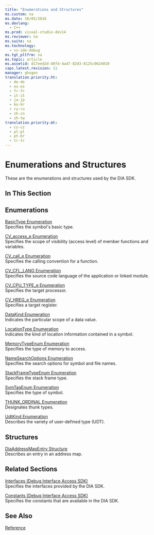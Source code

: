 ```yaml
---
title: "Enumerations and Structures"
ms.custom: na
ms.date: 10/03/2016
ms.devlang: 
  - C++
ms.prod: visual-studio-dev14
ms.reviewer: na
ms.suite: na
ms.technology: 
  - vs-ide-debug
ms.tgt_pltfrm: na
ms.topic: article
ms.assetid: d17eed2d-d8fd-4a47-82d3-8125c0624010
caps.latest.revision: 11
manager: ghogen
translation.priority.ht: 
  - de-de
  - es-es
  - fr-fr
  - it-it
  - ja-jp
  - ko-kr
  - ru-ru
  - zh-cn
  - zh-tw
translation.priority.mt: 
  - cs-cz
  - pl-pl
  - pt-br
  - tr-tr
---
```

# Enumerations and Structures
These are the enumerations and structures used by the DIA SDK.  
  
## In This Section  
  
## Enumerations  
 [BasicType Enumeration](../VS_debugger/BasicType.md)  
 Specifies the symbol's basic type.  
  
 [CV_access_e Enumeration](../VS_debugger/CV_access_e.md)  
 Specifies the scope of visibility (access level) of member functions and variables.  
  
 [CV_call_e Enumeration](../VS_debugger/CV_call_e.md)  
 Specifies the calling convention for a function.  
  
 [CV_CFL_LANG Enumeration](../VS_debugger/CV_CFL_LANG.md)  
 Specifies the source code language of the application or linked module.  
  
 [CV_CPU_TYPE_e Enumeration](../VS_debugger/CV_CPU_TYPE_e.md)  
 Specifies the target processor.  
  
 [CV_HREG_e Enumeration](../VS_debugger/CV_HREG_e.md)  
 Specifies a target register.  
  
 [DataKind Enumeration](../VS_debugger/DataKind.md)  
 Indicates the particular scope of a data value.  
  
 [LocationType Enumeration](../VS_debugger/LocationType.md)  
 Indicates the kind of location information contained in a symbol.  
  
 [MemoryTypeEnum Enumeration](../VS_debugger/MemoryTypeEnum.md)  
 Specifies the type of memory to access.  
  
 [NameSearchOptions Enumeration](../VS_debugger/NameSearchOptions.md)  
 Specifies the search options for symbol and file names.  
  
 [StackFrameTypeEnum Enumeration](../VS_debugger/StackFrameTypeEnum.md)  
 Specifies the stack frame type.  
  
 [SymTagEnum Enumeration](../VS_debugger/SymTagEnum.md)  
 Specifies the type of symbol.  
  
 [THUNK_ORDINAL Enumeration](../VS_debugger/THUNK_ORDINAL.md)  
 Designates thunk types.  
  
 [UdtKind Enumeration](../VS_debugger/UdtKind.md)  
 Describes the variety of user-defined type (UDT).  
  
## Structures  
 [DiaAddressMapEntry Structure](../VS_debugger/DiaAddressMapEntry.md)  
 Describes an entry in an address map.  
  
## Related Sections  
 [Interfaces (Debug Interface Access SDK)](../VS_debugger/Interfaces--Debug-Interface-Access-SDK-.md)  
 Specifies the interfaces provided by the DIA SDK.  
  
 [Constants (Debug Interface Access SDK)](../VS_debugger/Constants--Debug-Interface-Access-SDK-.md)  
 Specifies the constants that are available in the DIA SDK.  
  
## See Also  
 [Reference](../VS_debugger/Debug-Interface-Access-SDK-Reference.md)